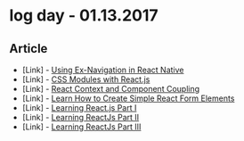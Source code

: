 # log day - 01.13.2017

## Article

- \[Link\] - [Using Ex-Navigation in React Native](https://blog.binoy.io/ex-navigation-in-react-native-2f30d21d62d9#.1wzo9mvx0)
- \[Link\] - [CSS Modules with React.js](https://medium.com/@chenzhe142/css-modules-with-react-js-aa2603342e7f#.satqxcg9t)
- \[Link\] - [React Context and Component Coupling](https://medium.com/differential/react-context-and-component-coupling-86e535e2d599#.8dij9whdx)
- \[Link\] - [Learn How to Create Simple React Form Elements](https://medium.com/@AlexDevero/learn-how-to-create-simple-react-form-elements-f0930252144#.rvkev7jb2)
- \[Link\] - [Learning React.js Part I](https://medium.com/@vworri/learning-react-js-45ea77d86be1#.afvoiw77p)
- \[Link\] - [Learning ReactJs Part II](https://medium.com/@vworri/learning-reactjs-38d2fe9fbd9b#.rg7v3n489)
- \[Link\] - [Learning ReactJs Part III](https://medium.com/@vworri/learning-reactjs-7cc995f0142#.dng90wdg8)

